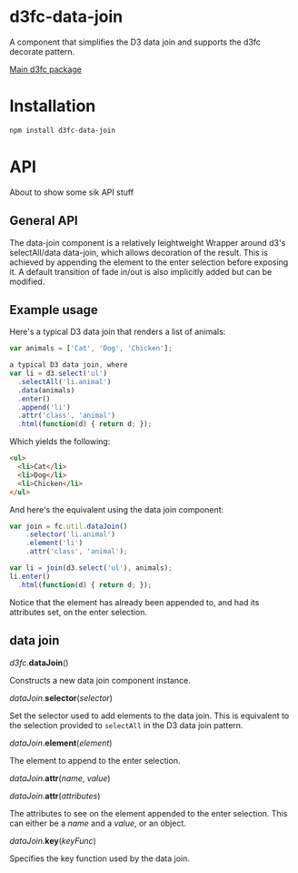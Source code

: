 # d3fc-data-join

A component that simplifies the D3 data join and supports the d3fc decorate pattern.

[Main d3fc package](https://github.com/ScottLogic/d3fc)

# Installation

```bash
npm install d3fc-data-join
```

# API

About to show some sik API stuff

## General API

The data-join component is a relatively leightweight Wrapper around d3's selectAll/data data-join, which allows decoration of the result. This is achieved by appending the element to the enter selection before exposing it. A default transition of fade in/out is also implicitly added but can be modified.

## Example usage

Here's a typical D3 data join that renders a list of animals:

```javascript
var animals = ['Cat', 'Dog', 'Chicken'];

a typical D3 data join, where
var li = d3.select('ul')
  .selectAll('li.animal')
  .data(animals)
  .enter()
  .append('li')
  .attr('class', 'animal')
  .html(function(d) { return d; });
```

Which yields the following:

```html
<ul>
  <li>Cat</li>
  <li>Dog</li>
  <li>Chicken</li>
</ul>
```

And here's the equivalent using the data join component:

```javascript
var join = fc.util.dataJoin()
    .selector('li.animal')
    .element('li')
    .attr('class', 'animal');

var li = join(d3.select('ul'), animals);
li.enter()
  .html(function(d) { return d; });
```

Notice that the element has already been appended to, and had its attributes set, on the enter selection.

## data join

*d3fc*.**dataJoin**()

Constructs a new data join component instance.

*dataJoin*.**selector**(*selector*)

Set the selector used to add elements to the data join. This is equivalent to the selection provided to `selectAll` in the D3 data join pattern.

*dataJoin*.**element**(*element*)

The element to append to the enter selection.

*dataJoin*.**attr**(*name*, *value*)

*dataJoin*.**attr**(*attributes*)

The attributes to see on the element appended to the enter selection. This can either be a *name* and a *value*, or an object.

*dataJoin*.**key**(*keyFunc*)

Specifies the key function used by the data join.
